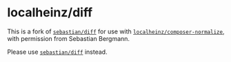 # localheinz/diff

This is a fork of [`sebastian/diff`](https://github.com/sebastianbergmann/diff) for use with [`localheinz/composer-normalize`](https://github.com/localheinz/composer-normalize), with permission from Sebastian Bergmann.

Please use [`sebastian/diff`](https://github.com/sebastianbergmann/diff) instead.
